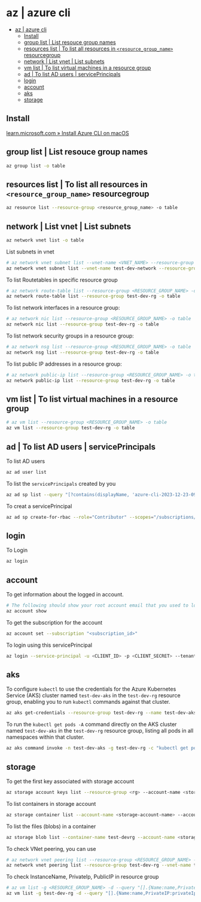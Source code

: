 # az | azure cli

- [az | azure cli](#az--azure-cli)
  - [Install](#install)
  - [group list | List resouce group names](#group-list--list-resouce-group-names)
  - [resources list | To list all resources in `<resource_group_name>` resourcegroup](#resources-list--to-list-all-resources-in-resource_group_name-resourcegroup)
  - [network | List vnet | List subnets](#network--list-vnet--list-subnets)
  - [vm list | To list virtual machines in a resource group](#vm-list--to-list-virtual-machines-in-a-resource-group)
  - [ad | To list AD users | servicePrincipals](#ad--to-list-ad-users--serviceprincipals)
  - [login](#login)
  - [account](#account)
  - [aks](#aks)
  - [storage](#storage)

## Install

[learn.microsoft.com » Install Azure CLI on macOS](https://learn.microsoft.com/en-us/cli/azure/install-azure-cli-macos)

## group list | List resouce group names

```bash
az group list -o table
```

## resources list | To list all resources in `<resource_group_name>` resourcegroup

```bash
az resource list --resource-group <resource_group_name> -o table
```

## network | List vnet | List subnets

```bash
az network vnet list -o table
```

List subnets in vnet

```bash
# az network vnet subnet list --vnet-name <VNET_NAME> --resource-group <RESOURCE_GROUP_NAME> -o table
az network vnet subnet list --vnet-name test-dev-network --resource-group test-dev-rg -o table
```

To list Routetables in specific resource group

```bash
# az network route-table list --resource-group <RESOURCE_GROUP_NAME> -o table
az network route-table list --resource-group test-dev-rg -o table
```

To list network interfaces in a resource group:

```bash
# az network nic list --resource-group <RESOURCE_GROUP_NAME> -o table
az network nic list --resource-group test-dev-rg -o table
```

To list network security groups in a resource group:

```bash
# az network nsg list --resource-group <RESOURCE_GROUP_NAME> -o table
az network nsg list --resource-group test-dev-rg -o table
```

To list public IP addresses in a resource group:

```bash
# az network public-ip list --resource-group <RESOURCE_GROUP_NAME> -o table
az network public-ip list --resource-group test-dev-rg -o table
```

## vm list | To list virtual machines in a resource group

```bash
# az vm list --resource-group <RESOURCE_GROUP_NAME> -o table
az vm list --resource-group test-dev-rg -o table
```

## ad | To list AD users | servicePrincipals

To list AD users

```bash
az ad user list
```

To list the `servicePrincipals` created by you

```bash
az ad sp list --query "[?contains(displayName, 'azure-cli-2023-12-23-09-47-11')]" --output table
```

To creat a servicePrincipal

```bash
az ad sp create-for-rbac --role="Contributor" --scopes="/subscriptions/<subscription_id>"
```

## login

To Login

```bash
az login
```

## account

To get information about the logged in account.

```bash
# The following should show your root account email that you used to login.
az account show
```

To get the subscription for the account

```bash
az account set --subscription "<subscription_id>"
```

To login using this servicePrincipal

```bash
az login --service-principal -u <CLIENT_ID> -p <CLIENT_SECRET> --tenant <TENANT_ID>
```

## aks

To configure `kubectl` to use the credentials for the Azure Kubernetes Service (AKS) cluster named `test-dev-aks` in the `test-dev-rg` resource group, enabling you to run `kubectl` commands against that cluster.

```bash
az aks get-credentials --resource-group test-dev-rg --name test-dev-aks
```

To run the `kubectl get pods -A` command directly on the AKS cluster named `test-dev-aks` in the `test-dev-rg` resource group, listing all pods in all namespaces within that cluster.

```bash
az aks command invoke -n test-dev-aks -g test-dev-rg -c "kubectl get pods -A"
```

## storage

To get the first key associated with storage account

```bash
az storage account keys list --resource-group <rg> --account-name <storage-account-name> --query '[0].value' -o tsv
```

To list containers in storage account

```bash
az storage container list --account-name <storage-account-name> --account-key $ARM_ACCESS_KEY --output table
```

To list the files (blobs) in a container

```bash
az storage blob list --container-name test-devrg --account-name <storage-account-name> --account-key $ARM_ACCESS_KEY --output table
```

To check VNet peering, you can use

```bash
# az network vnet peering list --resource-group <RESOURCE_GROUP_NAME> --vnet-name <VNET_NAME> --output table
az network vnet peering list --resource-group test-dev-rg --vnet-name test-dev-vnet1-network --output table
```

To check InstanceName, PrivateIp, PublicIP in resource group

```bash
# az vm list -g <RESOURCE_GROUP_NAME> -d --query "[].{Name:name,PrivateIP:privateIps,PublicIP:publicIps}" -o table
az vm list -g test-dev-rg -d --query "[].{Name:name,PrivateIP:privateIps,PublicIP:publicIps}" -o table
```
